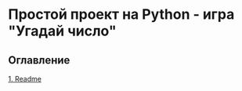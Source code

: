 # Простой проект на Python - игра "Угадай число"

## Оглавление
[1. Readme](https://github.com/DmitriyS1/GuessNumber)
